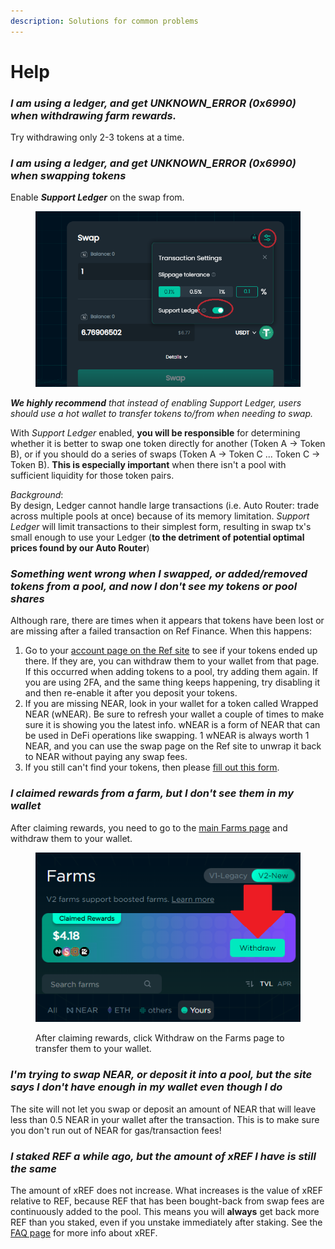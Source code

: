 ```yaml
---
description: Solutions for common problems
---
```


# Help

### _**I am using a ledger, and get UNKNOWN\_ERROR (0x6990) when withdrawing farm rewards.**_

Try withdrawing only 2-3 tokens at a time.

### _**I am using a ledger, and get UNKNOWN\_ERROR (0x6990) when swapping tokens**_

Enable _**Support Ledger**_ on the swap from.

<figure><img src="../.gitbook/assets/image (2) (1) (1).png" alt=""><figcaption></figcaption></figure>

_**We highly recommend** that instead of enabling Support Ledger, users should use a hot wallet to transfer tokens to/from when needing to swap._

With _Support Ledger_ enabled, **you will be responsible** for determining whether it is better to swap one token directly for another (Token A -> Token B), or if you should do a series of swaps (Token A -> Token C ... Token C -> Token B). **This is especially important** when there isn't a pool with sufficient liquidity for those token pairs.&#x20;

_Background_: \
By design, Ledger cannot handle large transactions (i.e. Auto Router: trade across multiple pools at once) because of its memory limitation. _Support Ledger_ will limit transactions to their simplest form, resulting in swap tx's small enough to use your Ledger (**to the detriment of potential optimal prices found by our Auto Router**)

### _**Something went wrong when I swapped, or added/removed tokens from a pool, and now I don't see my tokens or pool shares**_

Although rare, there are times when it appears that tokens have been lost or are missing after a failed transaction on Ref Finance. When this happens:

1. Go to your [account page on the Ref site](https://app.ref.finance/account) to see if your tokens ended up there. If they are, you can withdraw them to your wallet from that page. If this occurred when adding tokens to a pool, try adding them again. If you are using 2FA, and the same thing keeps happening, try disabling it and then re-enable it after you deposit your tokens.
2. If you are missing NEAR, look in your wallet for a token called Wrapped NEAR (wNEAR). Be sure to refresh your wallet a couple of times to make sure it is showing you the latest info. wNEAR is a form of NEAR that can be used in DeFi operations like swapping. 1 wNEAR is always worth 1 NEAR, and you can use the swap page on the Ref site to unwrap it back to NEAR without paying any swap fees.
3. If you still can't find your tokens, then please [fill out this form](https://form.typeform.com/to/jCWPwxI5).

### _**I claimed rewards from a farm, but I don't see them in my wallet**_

After claiming rewards, you need to go to the [main Farms page](https://app.ref.finance/v2farms) and withdraw them to your wallet.

<figure><img src="../.gitbook/assets/image (1) (2).png" alt=""><figcaption><p>After claiming rewards, click Withdraw on the Farms page to transfer them to your wallet.</p></figcaption></figure>

### _**I'm trying to swap NEAR, or deposit it into a pool, but the site says I don't have enough in my wallet even though I do**_

The site will not let you swap or deposit an amount of NEAR that will leave less than 0.5 NEAR in your wallet after the transaction. This is to make sure you don't run out of NEAR for gas/transaction fees!

### _**I staked REF a while ago, but the amount of xREF I have is still the same**_

The amount of xREF does not increase. What increases is the value of xREF relative to REF, because REF that has been bought-back from swap fees are continuously added to the pool. This means you will **always** get back more REF than you staked, even if you unstake immediately after staking. See the [FAQ page](faq.md#what-is-xref) for more info about xREF.
